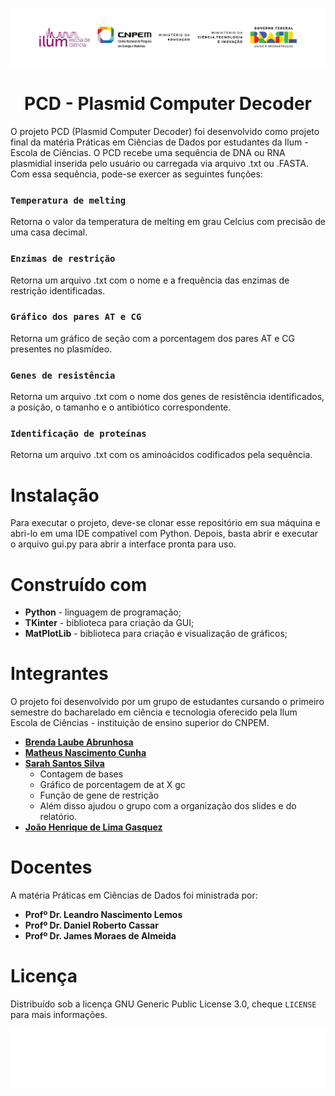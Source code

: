 ![ILUM, CNPEM, MINISTÉRIO DA EDUCAÇÃO](https://github.com/ComicDeath/Projeto-Final-PCD/blob/main/assets/ilum_colorida.png)

<h1 align="center"> PCD - Plasmid Computer Decoder </h1>

O projeto PCD (Plasmid Computer Decoder) foi desenvolvido como projeto final da matéria Práticas em Ciências de Dados por estudantes da Ilum - Escola de Ciências. O PCD recebe uma sequência de DNA ou RNA plasmidial inserida pelo usuário ou carregada via arquivo .txt ou .FASTA. Com essa sequência, pode-se exercer as seguintes funções:
### `Temperatura de melting`
Retorna o valor da temperatura de melting em grau Celcius com precisão de uma casa decimal. 
### `Enzimas de restrição`
Retorna um arquivo .txt com o nome e a frequência das enzimas de restrição identificadas.
### `Gráfico dos pares AT e CG`
Retorna um gráfico de seção com a porcentagem dos pares AT e CG presentes no plasmídeo.
### `Genes de resistência`
Retorna um arquivo .txt com o nome dos genes de resistência identificados, a posição, o tamanho e o antibiótico correspondente.
### `Identificação de proteínas`
Retorna um arquivo .txt com os aminoácidos codificados pela sequência.

# Instalação
Para executar o projeto, deve-se clonar esse repositório em sua máquina e abri-lo em uma IDE compatível com Python. Depois, basta abrir e executar o arquivo gui.py para abrir a interface pronta para uso.

# Construído com
- **Python** - linguagem de programação;
- **TKinter** - biblioteca para criação da GUI;
- **MatPlotLib** - biblioteca para criação e visualização de gráficos;

# Integrantes
O projeto foi desenvolvido por um grupo de estudantes cursando o primeiro semestre do bacharelado em ciência e tecnologia oferecido pela Ilum Escola de Ciências - instituição de ensino superior do CNPEM.
- [**Brenda Laube Abrunhosa**](https://github.com/blabrunhosa)
- [**Matheus Nascimento Cunha**](https://github.com/mncunha)
- [**Sarah Santos Silva**](https://github.com/SarahSantosSilva)
  * Contagem de bases
  * Gráfico de porcentagem de at X gc
  * Função de gene de restrição
  * Além disso ajudou o grupo com a organização dos slides e do relatório.
- [**João Henrique de Lima Gasquez**](https://github.com/ComicDeath)

  
# Docentes
A matéria Práticas em Ciências de Dados foi ministrada por:
- **Profº Dr. Leandro Nascimento Lemos**
- **Profº Dr. Daniel Roberto Cassar**
- **Profº Dr. James Moraes de Almeida**

# Licença
Distribuído sob a licença GNU Generic Public License 3.0, cheque `LICENSE` para mais informações.

![ILUM, CNPEM, MINISTÉRIO DA EDUCAÇÃO](https://github.com/ComicDeath/Projeto-Final-PCD/blob/main/assets/ilum.png)
